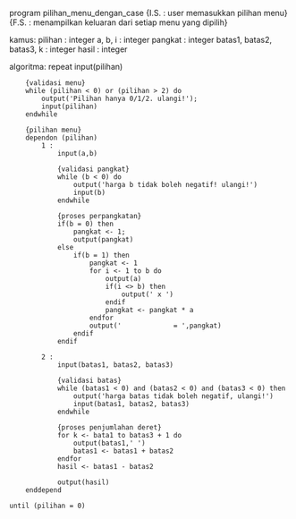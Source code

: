 program pilihan_menu_dengan_case
{I.S. : user memasukkan pilihan menu}
{F.S. : menampilkan keluaran dari setiap menu yang dipilih}

kamus:
    pilihan : integer
    a, b, i : integer
    pangkat : integer
    batas1, batas2, batas3, k : integer
    hasil : integer

algoritma:
    repeat
        input(pilihan)
        
        {validasi menu}
        while (pilihan < 0) or (pilihan > 2) do
            output('Pilihan hanya 0/1/2. ulangi!');
            input(pilihan)
        endwhile    

        {pilihan menu}
        dependon (pilihan)
            1 : 
                input(a,b)
                
                {validasi pangkat}
                while (b < 0) do 
                    output('harga b tidak boleh negatif! ulangi!')
                    input(b)
                endwhile

                {proses perpangkatan}
                if(b = 0) then
                    pangkat <- 1;
                    output(pangkat)
                else
                    if(b = 1) then
                        pangkat <- 1
                        for i <- 1 to b do
                            output(a)
                            if(i <> b) then
                                output(' x ')
                            endif
                            pangkat <- pangkat * a
                        endfor
                        output('             = ',pangkat)
                    endif
                endif

            2 : 
                input(batas1, batas2, batas3)
                
                {validasi batas}
                while (batas1 < 0) and (batas2 < 0) and (batas3 < 0) then
                    output('harga batas tidak boleh negatif, ulangi!')
                    input(batas1, batas2, batas3)
                endwhile 

                {proses penjumlahan deret}
                for k <- bata1 to batas3 + 1 do
                    output(batas1,' ')
                    batas1 <- batas1 + batas2
                endfor
                hasil <- batas1 - batas2 
                
                output(hasil)
        enddepend
        
    until (pilihan = 0)